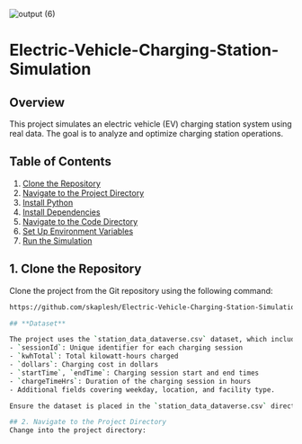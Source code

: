 ![output (6)](https://github.com/user-attachments/assets/23af8c9f-c3b1-481e-a2fb-50834d5721ed)

# Electric-Vehicle-Charging-Station-Simulation

## Overview
This project simulates an electric vehicle (EV) charging station system using real data. The goal is to analyze and optimize charging station operations.

## Table of Contents
1. [Clone the Repository](#clone-the-repository)
2. [Navigate to the Project Directory](#navigate-to-the-project-directory)
3. [Install Python](#install-python)
4. [Install Dependencies](#install-dependencies)
5. [Navigate to the Code Directory](#navigate-to-the-code-directory)
6. [Set Up Environment Variables](#set-up-environment-variables)
7. [Run the Simulation](#run-the-simulation)

## 1. Clone the Repository
Clone the project from the Git repository using the following command:

```bash
https://github.com/skaplesh/Electric-Vehicle-Charging-Station-Simulation/tree/main

## **Dataset** 

The project uses the `station_data_dataverse.csv` dataset, which includes data on EV charging sessions such as:
- `sessionId`: Unique identifier for each charging session
- `kwhTotal`: Total kilowatt-hours charged
- `dollars`: Charging cost in dollars
- `startTime`, `endTime`: Charging session start and end times
- `chargeTimeHrs`: Duration of the charging session in hours
- Additional fields covering weekday, location, and facility type.

Ensure the dataset is placed in the `station_data_dataverse.csv` directory or update the path in the Jupyter Notebook as necessary.

## 2. Navigate to the Project Directory
Change into the project directory:







